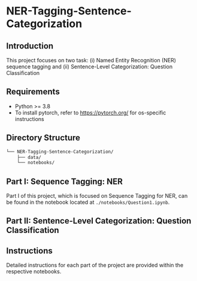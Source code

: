 # NER-Tagging-Sentence-Categorization

## Introduction
This project focuses on two task: (i) Named Entity Recognition (NER) sequence tagging and (ii) Sentence-Level Categorization: Question Classification

## Requirements
- Python >= 3.8
- To install pytorch, refer to https://pytorch.org/ for os-specific instructions

## Directory Structure
```bash
└── NER-Tagging-Sentence-Categorization/
    ├── data/
    └── notebooks/
```

## Part I: Sequence Tagging: NER
Part I of this project, which is focused on Sequence Tagging for NER, can be found in the notebook located at `./notebooks/Question1.ipynb`.

## Part II: Sentence-Level Categorization: Question Classification

<TODO>

## Instructions
Detailed instructions for each part of the project are provided within the respective notebooks. 


